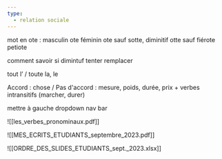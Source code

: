```yaml
---
type:
  - relation sociale
---
```

mot en ote : masculin ote féminin ote sauf sotte, diminitif otte sauf fiérote petiote

comment savoir si dimintuf tenter remplacer

tout l’ / toute la, le

Accord : chose / Pas d'accord : mesure, poids, durée, prix + verbes intransitifs (marcher, durer)

  

mettre à gauche dropdown nav bar

![[les_verbes_pronominaux.pdf]]

![[MES_ECRITS_ETUDIANTS_septembre_2023.pdf]]

![[ORDRE_DES_SLIDES_ETUDIANTS_sept._2023.xlsx]]